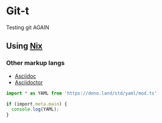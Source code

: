 # Git-t

Testing git AGAIN

## Using [Nix][nix]

### Other markup langs

- [Asciidoc][asciidoc]
- [Asciidoctor][adoctor]

```ts
import * as YAML from 'https://deno.land/std/yaml/mod.ts'

if (import.meta.main) {
  console.log(YAML);
}
```

[markdown]: https://markdownguide.org
[asciidoc]: https://asciidoc.org
[adoctor]: https://asciidoctor.org
[nix]: https://nixos.org
